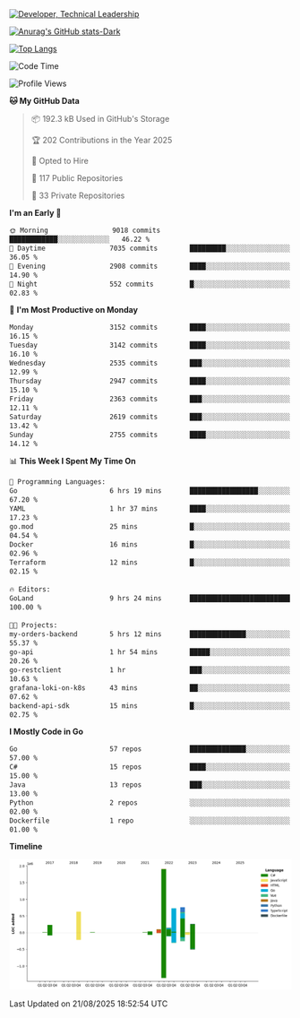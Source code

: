 <div>
  <a href="https://www.linkedin.com/in/arielpineiro/" target="_blank" rel="nofollow noopener noreferrer">
    <img src="https://img.shields.io/badge/-LinkedIn-%230077B5?style=for-the-badge&logo=linkedin&logoColor=white" alt="Developer, Technical Leadership" title="Ariel Piñeiro">
  </a>
</div>

[![Anurag's GitHub stats-Dark](https://github-readme-stats.vercel.app/api?username=arielsrv&show_icons=true&theme=dark#gh-dark-mode-only)](https://github.com/anuraghazra/github-readme-stats#gh-dark-mode-only)

[![Top Langs](https://github-readme-stats.vercel.app/api/top-langs/?username=arielsrv&layout=compact&langs_count=10&theme=dark#gh-dark-mode-only)](https://github.com/anuraghazra/github-readme-stats&theme=dark#gh-dark-mode-only)

<!--START_SECTION:waka-->
![Code Time](http://img.shields.io/badge/Code%20Time-1%2C373%20hrs%2026%20mins-blue)

![Profile Views](http://img.shields.io/badge/Profile%20Views-6-blue)

**🐱 My GitHub Data** 

> 📦 192.3 kB Used in GitHub's Storage 
 > 
> 🏆 202 Contributions in the Year 2025
 > 
> 💼 Opted to Hire
 > 
> 📜 117 Public Repositories 
 > 
> 🔑 33 Private Repositories 
 > 
**I'm an Early 🐤** 

```text
🌞 Morning                9018 commits        ████████████░░░░░░░░░░░░░   46.22 % 
🌆 Daytime                7035 commits        █████████░░░░░░░░░░░░░░░░   36.05 % 
🌃 Evening                2908 commits        ████░░░░░░░░░░░░░░░░░░░░░   14.90 % 
🌙 Night                  552 commits         █░░░░░░░░░░░░░░░░░░░░░░░░   02.83 % 
```
📅 **I'm Most Productive on Monday** 

```text
Monday                   3152 commits        ████░░░░░░░░░░░░░░░░░░░░░   16.15 % 
Tuesday                  3142 commits        ████░░░░░░░░░░░░░░░░░░░░░   16.10 % 
Wednesday                2535 commits        ███░░░░░░░░░░░░░░░░░░░░░░   12.99 % 
Thursday                 2947 commits        ████░░░░░░░░░░░░░░░░░░░░░   15.10 % 
Friday                   2363 commits        ███░░░░░░░░░░░░░░░░░░░░░░   12.11 % 
Saturday                 2619 commits        ███░░░░░░░░░░░░░░░░░░░░░░   13.42 % 
Sunday                   2755 commits        ████░░░░░░░░░░░░░░░░░░░░░   14.12 % 
```


📊 **This Week I Spent My Time On** 

```text
💬 Programming Languages: 
Go                       6 hrs 19 mins       █████████████████░░░░░░░░   67.20 % 
YAML                     1 hr 37 mins        ████░░░░░░░░░░░░░░░░░░░░░   17.23 % 
go.mod                   25 mins             █░░░░░░░░░░░░░░░░░░░░░░░░   04.54 % 
Docker                   16 mins             █░░░░░░░░░░░░░░░░░░░░░░░░   02.96 % 
Terraform                12 mins             █░░░░░░░░░░░░░░░░░░░░░░░░   02.15 % 

🔥 Editors: 
GoLand                   9 hrs 24 mins       █████████████████████████   100.00 % 

🐱‍💻 Projects: 
my-orders-backend        5 hrs 12 mins       ██████████████░░░░░░░░░░░   55.37 % 
go-api                   1 hr 54 mins        █████░░░░░░░░░░░░░░░░░░░░   20.26 % 
go-restclient            1 hr                ███░░░░░░░░░░░░░░░░░░░░░░   10.63 % 
grafana-loki-on-k8s      43 mins             ██░░░░░░░░░░░░░░░░░░░░░░░   07.62 % 
backend-api-sdk          15 mins             █░░░░░░░░░░░░░░░░░░░░░░░░   02.75 % 
```

**I Mostly Code in Go** 

```text
Go                       57 repos            ██████████████░░░░░░░░░░░   57.00 % 
C#                       15 repos            ████░░░░░░░░░░░░░░░░░░░░░   15.00 % 
Java                     13 repos            ███░░░░░░░░░░░░░░░░░░░░░░   13.00 % 
Python                   2 repos             ░░░░░░░░░░░░░░░░░░░░░░░░░   02.00 % 
Dockerfile               1 repo              ░░░░░░░░░░░░░░░░░░░░░░░░░   01.00 % 
```



**Timeline**

![Lines of Code chart](https://raw.githubusercontent.com/arielsrv/arielsrv/main/assets/bar_graph.png)


 Last Updated on 21/08/2025 18:52:54 UTC
<!--END_SECTION:waka-->

